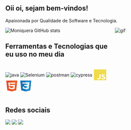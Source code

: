 ## Oii oi, sejam bem-vindos!

Apaixonada por Qualidade de Software e Tecnologia.

![Moniquera GitHub stats](https://github-readme-stats.vercel.app/api?username=itzSuperwoman&&count_private=true&show_icons=true&theme=dracula)
<img align="right" alt="gif" height="200" width="160" src="https://i.pinimg.com/originals/28/15/b1/2815b17710ba6e7e911b0154083213d3.gif"/>

## Ferramentas e Tecnologias que eu uso no meu dia

<div style="display: inline_block"><br>
  <img align="center" alt="java" height="38" width="40" src="https://github.com/gerardpuigl/Technology-Stack-Icons/blob/main/Logos/java.svg">
  <img align="center" alt="Selenium" height="38 width="40" src="https://cdn.jsdelivr.net/gh/devicons/devicon/icons/selenium/selenium-original.svg">
  <img align="center" alt="postman" height="37" width="40" src="https://github.com/gerardpuigl/Technology-Stack-Icons/blob/main/Logos/postman.svg">
  <img align="center" alt="cypress" height="50" width="45" src="https://github.com/cypress-io/cypress-icons/blob/master/src/logo/cypress-io-logo-round.svg">
  <img align="center" alt="js" height="35" width="40" src="https://raw.githubusercontent.com/devicons/devicon/master/icons/javascript/javascript-plain.svg">
  <img align="center" alt="HTML" height="35" width="40" src="https://raw.githubusercontent.com/devicons/devicon/master/icons/html5/html5-original.svg">
  <img align="center" alt="CSS" height="35" width="40" src="https://raw.githubusercontent.com/devicons/devicon/master/icons/css3/css3-original.svg">
</div><br/>
                                                                                                                                                     
  ## Redes sociais
 
<div> 
  <a href="https://instagram.com/monicamaargo" target="_blank"><img src="https://img.shields.io/badge/-Instagram-%23E4405F?style=for-the-badge&logo=instagram&logoColor=white" target="_blank"></a>
  <a href = "mailto:monicamoraescamargo@gmail.com"><img src="https://img.shields.io/badge/-Gmail-%23333?style=for-the-badge&logo=gmail&logoColor=white" target="_blank"></a>
  <a href="https://www.linkedin.com/in/monica-m-camargo/" target="_blank"><img src="https://img.shields.io/badge/-LinkedIn-%230077B5?style=for-the-badge&logo=linkedin&logoColor=white" target="_blank"></a> 
</div>




